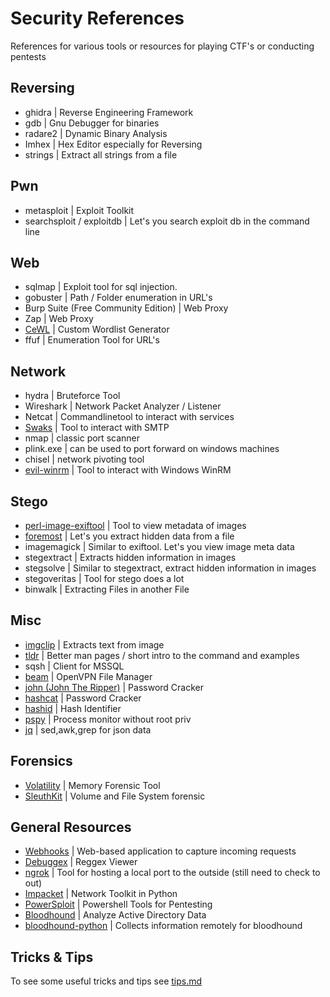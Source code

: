 # Security References
References for various tools or resources for playing CTF's or conducting pentests

## Reversing
- ghidra | Reverse Engineering Framework
- gdb | Gnu Debugger for binaries
- radare2 | Dynamic Binary Analysis
- Imhex | Hex Editor especially for Reversing
- strings | Extract all strings from a file

## Pwn
- metasploit | Exploit Toolkit
- searchsploit / exploitdb | Let's you search exploit db in the command line

## Web
- sqlmap | Exploit tool for sql injection.
- gobuster | Path / Folder enumeration in URL's
- Burp Suite (Free Community Edition) | Web Proxy
- Zap | Web Proxy
- [CeWL](https://github.com/digininja/CeWL) |  Custom Wordlist Generator
- ffuf | Enumeration Tool for URL's

## Network
- hydra | Bruteforce Tool
- Wireshark | Network Packet Analyzer / Listener
- Netcat | Commandlinetool to interact with services
- [Swaks](https://github.com/jetmore/swaks) | Tool to interact with SMTP
- nmap | classic port scanner
- plink.exe | can be used to port forward on windows machines
- chisel | network pivoting tool
- [evil-winrm](https://github.com/Hackplayers/evil-winrm) | Tool to interact with Windows WinRM 

## Stego
- [perl-image-exiftool]() | Tool to view metadata of images
- [foremost](https://github.com/korczis/foremost) | Let's you extract hidden data from a file
- imagemagick | Similar to exiftool. Let's you view image meta data
- stegextract | Extracts hidden information in images
- stegsolve | Similar to stegextract, extract hidden information in images
- stegoveritas | Tool for stego does a lot
- binwalk | Extracting Files in another File

## Misc
- [imgclip](https://github.com/hydr0nium/ctf_reference/blob/main/misc/imgclip.md) | Extracts text from image
- [tldr](https://github.com/hydr0nium/ctf_reference/blob/main/misc/tldr.md) | Better man pages / short intro to the command and examples
- sqsh | Client for MSSQL
- [beam](https://github.com/hydr0nium/beam) | OpenVPN File Manager
- [john (John The Ripper)](https://github.com/openwall/john) | Password Cracker
- [hashcat](https://github.com/hashcat/hashcat) | Password Cracker
- [hashid](https://github.com/psypanda/hashID) | Hash Identifier
- [pspy](https://github.com/DominicBreuker/pspy) | Process monitor without root priv
- [jq](https://github.com/jqlang/jq) | sed,awk,grep for json data

## Forensics
- [Volatility](https://github.com/volatilityfoundation/volatility3) | Memory Forensic Tool
- [SleuthKit](https://github.com/sleuthkit/sleuthkit) | Volume and File System forensic

## General Resources
- [Webhooks](https://webhook.site/#!/view/dd444480-a5d3-4095-a3d3-c64d67e56b6e) | Web-based application to capture incoming requests
- [Debuggex](https://www.debuggex.com/) | Reggex Viewer
- [ngrok](https://ngrok.com/) | Tool for hosting a local port to the outside (still need to check to out)
- [Impacket](https://github.com/fortra/impacket) | Network Toolkit in Python
- [PowerSploit](https://github.com/PowerShellMafia/PowerSploit) | Powershell Tools for Pentesting
- [Bloodhound](https://github.com/BloodHoundAD/BloodHound) | Analyze Active Directory Data
- [bloodhound-python](https://github.com/dirkjanm/BloodHound.py) | Collects information remotely for bloodhound

## Tricks & Tips
To see some useful tricks and tips see [tips.md](https://github.com/hydr0nium/ctf_reference/blob/main/tricks.md)
